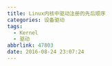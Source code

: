 ```yaml
---
title: Linux内核中驱动注册的先后顺序
categories: 设备驱动
tags:
  - Kernel
  - 驱动
abbrlink: 47803
date: 2016-08-24 23:07:24
---
```

